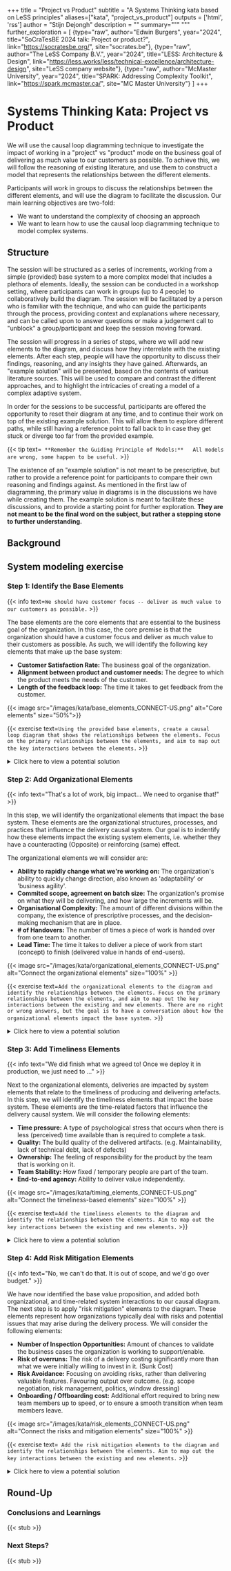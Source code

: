 +++
title = "Project vs Product"
subtitle = "A Systems Thinking kata based on LeSS principles"
aliases=["kata", "project_vs_product"]
outputs = ['html', 'rss']
author = "Stijn Dejongh"
description = ""
summary="""
"""
further_exploration = [
  {type="raw", author="Edwin Burgers", year="2024", title="SoCraTesBE 2024 talk: Project or product?", link="https://socratesbe.org/", site="socrates.be"},
  {type="raw", author="The LeSS Company B.V.", year="2024", title="LESS: Architecture & Design", link="https://less.works/less/technical-excellence/architecture-design", site="LeSS company website"},
  {type="raw", author="McMaster University", year="2024", title="SPARK: Addressing Complexity Toolkit", link="https://spark.mcmaster.ca/", site="MC Master University"}
]
+++

# Systems Thinking Kata: Project vs Product

We will use the causal loop diagramming technique to investigate the impact of working in a "project" vs "product" mode on the business goal of
delivering as much value to our customers as possible. To achieve this, we will follow the reasoning of existing literature, and use them to
construct a model that represents the relationships between the different elements.

Participants will work in groups to discuss the relationships between the different elements, and will use the diagram to facilitate the
discussion. Our main learning objectives are two-fold:

* We want to understand the complexity of choosing an approach
* We want to learn how to use the causal loop diagramming technique to model complex systems.

## Structure

The session will be structured as a series of increments, working from a simple (provided) base system to a more complex model that includes a
plethora of elements. Ideally, the session can be conducted in a workshop setting, where participants can work in groups (up to 4 people) to
collaboratively build the diagram. The session will be facilitated by a person who is familiar with the technique, and who can guide the
participants through the process, providing context and explanations where necessary, and can be called upon to answer questions or make a judgement
call to "unblock" a group/participant and keep the session moving forward.

The session will progress in a series of steps, where we will add new elements to the diagram, and discuss how they interrelate with the existing
elements. After each step, people will have the opportunity to discuss their findings, reasoning, and any insights they have gained.
Afterwards, an "example solution" will be presented, based on the contents of various literature sources.
This will be used to compare and contrast the different approaches, and to highlight the intricacies of creating a model of a complex adaptive system.

In order for the sessions to be successful, participants are offered the opportunity to reset their diagram at any time, and to continue their
work on top of the existing example solution. This will allow them to explore different paths, while still having a reference point to fall back
to in case they get stuck or diverge too far from the provided example.

{{< tip text=`
**Remember the Guiding Principle of Models:**  
All models are wrong, some happen to be useful.` >}}

The existence of an "example solution" is not meant to be prescriptive, but rather to provide a reference point for participants to compare
their own reasoning and findings against. As mentioned in the first law of diagramming, the primary value in diagrams is in the discussions we
have while creating them. The example solution is meant to facilitate these discussions, and to provide a starting point for further exploration.
**They are not meant to be the final word on the subject, but rather a stepping stone to further understanding.**

## Background

## System modeling exercise

### **Step 1:** Identify the Base Elements

{{< info text=`We should have customer focus -- deliver as much value to our customers as possible.` >}}


The base elements are the core elements that are essential to the business goal of the organization. In this case, the core premise is that the
organization should have a customer focus and deliver as much value to their customers as possible. As such, we will identify the following key
elements that make up the base system:


* **Customer Satisfaction Rate:** The business goal of the organization.
* **Alignment between product and customer needs:** The degree to which the product meets the needs of the customer.
* **Length of the feedback loop:** The time it takes to get feedback from the customer.

{{< image src="/images/kata/base_elements_CONNECT-US.png" alt="Core elements" size="50%">}}

{{< exercise text=`
Using the provided base elements, create a causal loop diagram that shows the relationships between the
elements. Focus on the primary relationships between the elements, and aim to map out the key interactions between the elements.
` >}}


<details class="content pattern related">
<summary>Click here to view a potential solution</summary>

{{< image src="/images/kata/base_elements_CONNECTED.png" alt="Core elements" >}}
</details>

### **Step 2:** Add Organizational Elements

{{< info text="That's a lot of work, big impact... We need to organise that!" >}}

In this step, we will identify the organizational elements that impact the base system.
These elements are the organizational structures, processes, and practices that influence the delivery causal system.
Our goal is to indentify how these elements impact the existing system elements, i.e. whether they have a counteracting (Opposite) or
reinforcing (same) effect.


The organizational elements we will consider are:

* **Ability to rapidly change what we're working on:** The organization's ability to quickly change direction, also known as 'adaptability' or
  'business agility'.
* **Commited scope, agreement on batch size:** The organization's promise on what they will be delivering, and how large the increments will be.
* **Organisational Complexity:** The amount of different divisions within the company, the existence of prescriptive processes, and the
  decision-making mechanism that are in place.
* **# of Handovers:** The number of times a piece of work is handed over from one team to another.
* **Lead Time:** The time it takes to deliver a piece of work from start (concept) to finish (delivered value in hands of end-users).

{{< image src="/images/kata/organizational_elements_CONNECT-US.png" alt="Connect the organizational elements" size="100%" >}}

{{< exercise text=`
Add the organizational elements to the diagram and identify the relationships between the elements.
Focus on the primary relationships between the elements, and aim to map out the key interactions between the existing and new elements.
There are no right or wrong answers, but the goal is to have a conversation about how the organizational elements impact the base system.
` >}}



<details class="content pattern related">
<summary>Click here to view a potential solution</summary>

{{< image src="/images/kata/organizational_elements_CONNECTED.png" alt="Connected the organizational elements">}}

</details>

### **Step 3:** Add Timeliness Elements

{{< info text="We did finish what we agreed to! Once we deploy it in production, we just need to ..." >}}

Next to the organizational elements, deliveries are impacted by system elements that relate to the timeliness of producing and delivering
artefacts. In this step, we will identify the timeliness elements that impact the base system. 
These elements are the time-related factors that influence the delivery causal system. We will consider the following elements:

* **Time pressure:** A type of psychological stress that occurs when there is less (perceived) time available than is required to complete a task.
* **Quality:** The build quality of the delivered artifacts. (e.g. Maintainability, lack of technical debt, lack of defects)
* **Ownership:** The feeling of responsibility for the product by the team that is working on it.
* **Team Stability:** How fixed / temporary people are part of the team.
* **End-to-end agency:** Ability to deliver value independently.

{{< image src="/images/kata/timing_elements_CONNECT-US.png" alt="Connect the timeliness-based elements" size="100%" >}}

{{< exercise text=`
Add the timeliness elements to the diagram and identify the relationships between the elements.
Aim to map out the key interactions between the existing and new elements.
` >}}


<details class="content pattern related">
<summary>Click here to view a potential solution</summary>

{{< image src="/images/kata/timing_elements_CONNECTED.png" alt="Connected the timeliness elements">}}

</details>

### **Step 4:** Add Risk Mitigation Elements

{{< info text="No, we can't do that. It is out of scope, and we'd go over budget." >}}

We have now identified the base value proposition, and added both organizational, and time-related system interactions to our causal diagram.
The next step is to apply "risk mitigation" elements to the diagram. These elements represent how organizations typically deal with risks and 
potential issues that may arise during the delivery process. We will consider the following elements:

* **Number of Inspection Opportunities:** Amount of chances to validate the business cases the organization is working to support/enable.
* **Risk of overruns:** The risk of a delivery costing significantly more than what we were initially willing to invest in it. (Sunk Cost)
* **Risk Avoidance:** Focusing on avoiding risks, rather than delivering valuable features. Favouring output over outcome. (e.g. scope negotiation,
  risk management, politics, window dressing)
* **Onboarding / Offboarding cost:** Additional effort required to bring new team members up to speed, or to ensure a smooth transition when team
  members leave.

{{< image src="/images/kata/risk_elements_CONNECT-US.png" alt="Connect the risks and mitigation elements" size="100%" >}}

{{< exercise text=`
Add the risk mitigation elements to the diagram and identify the relationships between the elements.
Aim to map out the key interactions between the existing and new elements.` >}}

<details class="content pattern related">
<summary>Click here to view a potential solution</summary>

{{< image src="/images/kata/risk_elements_CONNECTED.png" alt="Connected the risk and mitigation elements">}}

</details>


## Round-Up

### Conclusions and Learnings

{{< stub >}}


### Next Steps?

{{< stub >}}
